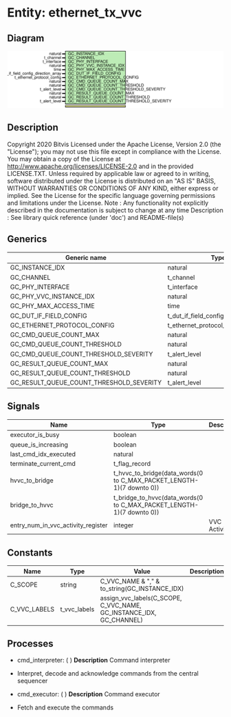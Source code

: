 # Entity: ethernet_tx_vvc

## Diagram

![Diagram](ethernet_tx_vvc.svg "Diagram")
## Description

Copyright 2020 Bitvis
Licensed under the Apache License, Version 2.0 (the "License"); you may not use this file except in compliance with the License.
You may obtain a copy of the License at http://www.apache.org/licenses/LICENSE-2.0 and in the provided LICENSE.TXT.
Unless required by applicable law or agreed to in writing, software distributed under the License is distributed on
an "AS IS" BASIS, WITHOUT WARRANTIES OR CONDITIONS OF ANY KIND, either express or implied.
See the License for the specific language governing permissions and limitations under the License.
Note : Any functionality not explicitly described in the documentation is subject to change at any time
Description : See library quick reference (under 'doc') and README-file(s)
## Generics

| Generic name                             | Type                                  | Value                                         | Description |
| ---------------------------------------- | ------------------------------------- | --------------------------------------------- | ----------- |
| GC_INSTANCE_IDX                          | natural                               |                                               |             |
| GC_CHANNEL                               | t_channel                             |                                               |             |
| GC_PHY_INTERFACE                         | t_interface                           |                                               |             |
| GC_PHY_VVC_INSTANCE_IDX                  | natural                               |                                               |             |
| GC_PHY_MAX_ACCESS_TIME                   | time                                  | 1 us                                          |             |
| GC_DUT_IF_FIELD_CONFIG                   | t_dut_if_field_config_direction_array | C_DUT_IF_FIELD_CONFIG_DIRECTION_ARRAY_DEFAULT |             |
| GC_ETHERNET_PROTOCOL_CONFIG              | t_ethernet_protocol_config            | C_ETHERNET_PROTOCOL_CONFIG_DEFAULT            |             |
| GC_CMD_QUEUE_COUNT_MAX                   | natural                               | 1000                                          |             |
| GC_CMD_QUEUE_COUNT_THRESHOLD             | natural                               | 950                                           |             |
| GC_CMD_QUEUE_COUNT_THRESHOLD_SEVERITY    | t_alert_level                         | WARNING                                       |             |
| GC_RESULT_QUEUE_COUNT_MAX                | natural                               | 1000                                          |             |
| GC_RESULT_QUEUE_COUNT_THRESHOLD          | natural                               | 950                                           |             |
| GC_RESULT_QUEUE_COUNT_THRESHOLD_SEVERITY | t_alert_level                         | WARNING                                       |             |
## Signals

| Name                               | Type                                                                 | Description   |
| ---------------------------------- | -------------------------------------------------------------------- | ------------- |
| executor_is_busy                   | boolean                                                              |               |
| queue_is_increasing                | boolean                                                              |               |
| last_cmd_idx_executed              | natural                                                              |               |
| terminate_current_cmd              | t_flag_record                                                        |               |
| hvvc_to_bridge                     | t_hvvc_to_bridge(data_words(0 to C_MAX_PACKET_LENGTH-1)(7 downto 0)) |               |
| bridge_to_hvvc                     | t_bridge_to_hvvc(data_words(0 to C_MAX_PACKET_LENGTH-1)(7 downto 0)) |               |
| entry_num_in_vvc_activity_register | integer                                                              | VVC Activity  |
## Constants

| Name         | Type         | Value                                                                | Description |
| ------------ | ------------ | -------------------------------------------------------------------- | ----------- |
| C_SCOPE      | string       |  C_VVC_NAME & "," & to_string(GC_INSTANCE_IDX)                       |             |
| C_VVC_LABELS | t_vvc_labels |  assign_vvc_labels(C_SCOPE, C_VVC_NAME, GC_INSTANCE_IDX, GC_CHANNEL) |             |
## Processes
- cmd_interpreter: (  )
**Description**
Command interpreter
- Interpret, decode and acknowledge commands from the central sequencer

- cmd_executor: (  )
**Description**
Command executor
- Fetch and execute the commands


